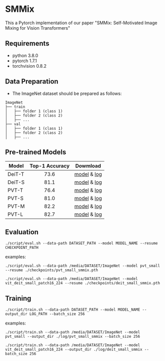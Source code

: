 # SMMix
This a Pytorch implementation of our paper "SMMix: Self-Motivated Image Mixing for Vision Transformers"


## Requirements
- python 3.8.0
- pytorch 1.7.1
- torchvision 0.8.2


## Data Preparation
- The ImageNet dataset should be prepared as follows:
```
ImageNet
├── train
│   ├── folder 1 (class 1)
│   ├── folder 2 (class 2)
│   ├── ...
├── val
│   ├── folder 1 (class 1)
│   ├── folder 2 (class 2)
│   ├── ...

```

## Pre-trained Models

|Model|Top-1 Accuracy|Dowmload|
|-----|:-------:|---------|
|DeiT-T| 73.6 |[model](https://drive.google.com/file/d/1cclVfL_dCs7uQIdEvUoTsdMnc2gN7tZD/view?usp=sharing) & [log](https://drive.google.com/file/d/13VcsQeX1X6ONEI4pZp9biPtmOeXl9EsV/view?usp=sharing)|
|DeiT-S| 81.1 |[model](https://drive.google.com/file/d/1FYRglSq7EFVDVAE1sOZ81bBm_fZj_9bz/view?usp=share_link) & [log](https://drive.google.com/file/d/1rd3_HzHyCAhocLbO78tzAaXsyJUzQJGy/view?usp=share_link)|
|PVT-T | 76.4 |[model](https://drive.google.com/file/d/11ULLrgyPbeBr3TZXEh7xIb3HXjozCKFL/view?usp=sharing) & [log](https://drive.google.com/file/d/1e7m8K57fWcPawAEtUtkTDaTlZXJbU1gz/view?usp=sharing)|
|PVT-S | 81.0 |[model](https://drive.google.com/file/d/18QH-IEOI6KYpbST0xMyjJBTJeKFxtw2U/view?usp=sharing) & [log](https://drive.google.com/file/d/1yKgfi1dpb0puFhZy-pZJF-1vBWHM_scs/view?usp=sharing)|
|PVT-M | 82.2 |[model](https://drive.google.com/file/d/1AEN7iiIYABmaHCkK9ds9A-owEuBIX2mU/view?usp=sharing) & [log](https://drive.google.com/file/d/1hgycht1Szor9aUePbCyOyoDyId9yBkNf/view?usp=sharing)|
|PVT-L | 82.7 |[model](https://drive.google.com/file/d/1IG-XONNBfv-Rg5ETZfTfVa2i5qk11lNr/view?usp=sharing) & [log](https://drive.google.com/file/d/1aojFiCSv_eZtYJBaCuRwCTZFQqOT-sYu/view?usp=sharing)|

## Evaluation
```
./script/eval.sh --data-path DATASET_PATH --model MODEL_NAME --resume CHECKPOINT_PATH
```
examples:
```
./script/eval.sh --data-path /media/DATASET/ImageNet --model pvt_small --resume ./checkpoints/pvt_small_smmix.pth
```
```
./script/eval.sh --data-path /media/DATASET/ImageNet --model vit_deit_small_patch16_224 --resume ./checkpoints/deit_small_smmix.pth
```

## Training
```
./script/train.sh --data-path DATASET_PATH --model MODEL_NAME --output_dir LOG_PATH --batch_size 256
```
examples:
```
./script/train.sh --data-path /media/DATASET/ImageNet --model pvt_small --output_dir ./log/pvt_small_smmix --batch_size 256
```
```
./script/train.sh --data-path /media/DATASET/ImageNet --model vit_deit_small_patch16_224 --output_dir ./log/deit_small_smmix --batch_size 256
```
